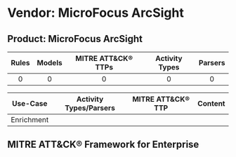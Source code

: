 Vendor: MicroFocus ArcSight
===========================
Product: MicroFocus ArcSight
----------------------------
| Rules | Models | MITRE ATT&CK® TTPs | Activity Types | Parsers |
|:-----:|:------:|:------------------:|:--------------:|:-------:|
|   0   |   0    |         0          |       0        |    0    |

|  Use-Case  | Activity Types/Parsers | MITRE ATT&CK® TTP | Content    |
|:----------:| ---- | ---- | ---- |
| Enrichment |    |    | [](RM/r_m_microfocus_arcsight_microfocus_arcsight_Enrichment.md) |

MITRE ATT&CK® Framework for Enterprise
--------------------------------------
